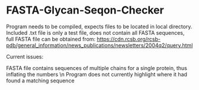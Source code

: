 # FASTA-Glycan-Seqon-Checker

Program needs to be compiled, expects files to be located in local directory. Included .txt file is only a test file, does not contain all FASTA sequences, full FASTA file can be obtained from: https://cdn.rcsb.org/rcsb-pdb/general_information/news_publications/newsletters/2004q2/query.html

Current issues: 

FASTA file contains sequences of multiple chains for a single protein, thus inflating the numbers \n
Program does not currently highlight where it had found a matching sequence
